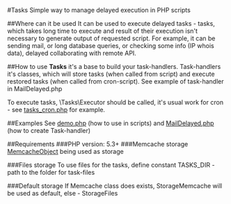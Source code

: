 #Tasks
Simple way to manage delayed execution in PHP scripts

##Where can it be used
It can be used to execute delayed tasks - tasks, which takes long time to execute and result of their execution isn't necessary to generate output of requested script.
For example, it can be sending mail, or long database queries, or checking some info (IP whois data), delayed collaborating with remote API.

##How to use
**Tasks** it's a base to build your task-handlers.
Task-handlers it's classes, which will store tasks (when called from script) and execute restored tasks (when called from cron-script).
See example of task-handler in MailDelayed.php

To execute tasks, \Tasks\Executor should be called, it's usual work for cron - see [tasks_cron.php](https://github.com/jamm/Tasks/blob/master/tasks_cron.php) for example.

##Examples
See [demo.php](https://github.com/jamm/Tasks/blob/master/demo.php) (how to use in scripts) and [MailDelayed.php](https://github.com/jamm/Tasks/blob/master/MailDelayed.php) (how to create Task-handler)

##Requirements
###PHP version: 5.3+
###Memcache storage
[MemcacheObject](https://github.com/jamm/memory/blob/master/memcache.php) being used as storage

###Files storage
To use files for the tasks, define constant TASKS_DIR - path to the folder for task-files

###Default storage
If Memcache class does exists, StorageMemcache will be used as default, else - StorageFiles
